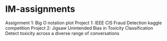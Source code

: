 # IM-assignments
Assignment 1: Big O notation plot
Project 1: IEEE CIS Fraud Detection kaggle competition
Project 2: Jigsaw Unintended Bias in Toxicity Classification
Detect toxicity across a diverse range of conversations
